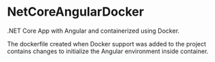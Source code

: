 # NetCoreAngularDocker

.NET Core App with Angular and containerized using Docker.

The dockerfile created when Docker support was added to the project contains changes to initialize the Angular environment inside container.
